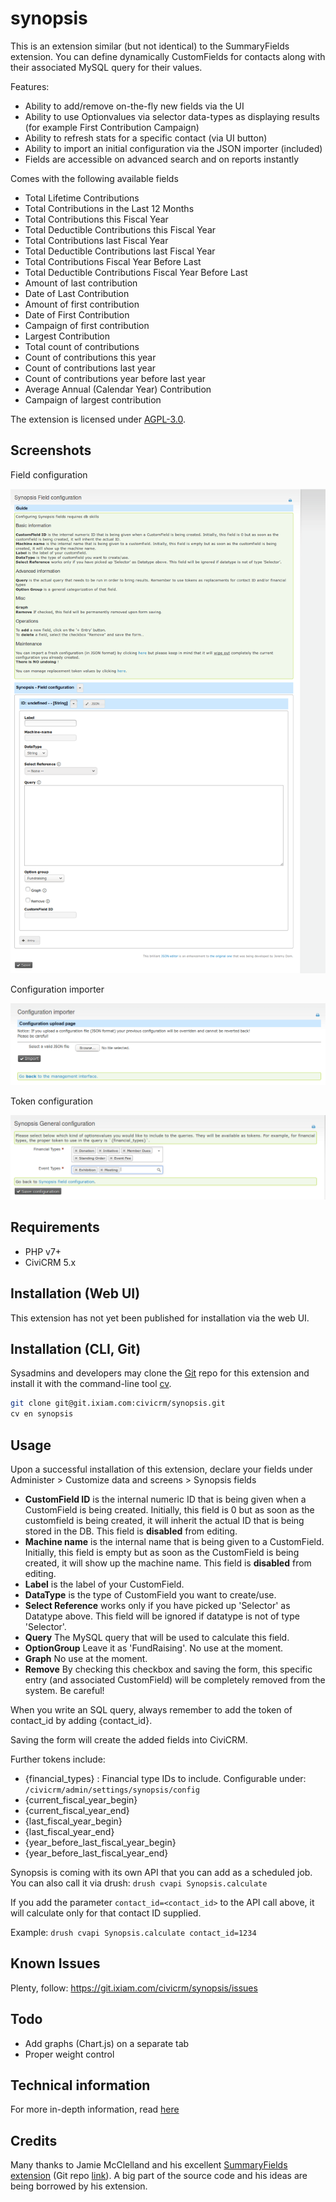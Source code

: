 # synopsis

This is an extension similar (but not identical) to the SummaryFields extension. You can define dynamically CustomFields for contacts along with their associated MySQL query for their values.

Features:

* Ability to add/remove on-the-fly new fields via the UI
* Ability to use Optionvalues via selector data-types as displaying results (for example First Contribution Campaign)
* Ability to refresh stats for a specific contact (via UI button)
* Ability to import an initial configuration via the JSON importer (included)
* Fields are accessible on advanced search and on reports instantly

Comes with the following available fields

* Total Lifetime Contributions
* Total Contributions in the Last 12 Months
* Total Contributions this Fiscal Year
* Total Deductible Contributions this Fiscal Year
* Total Contributions last Fiscal Year
* Total Deductible Contributions last Fiscal Year
* Total Contributions Fiscal Year Before Last
* Total Deductible Contributions Fiscal Year Before Last
* Amount of last contribution
* Date of Last Contribution
* Amount of first contribution
* Date of First Contribution
* Campaign of first contribution
* Largest Contribution
* Total count of contributions
* Count of contributions this year
* Count of contributions last year
* Count of contributions year before last year
* Average Annual (Calendar Year) Contribution
* Campaign of largest contribution

The extension is licensed under [AGPL-3.0](LICENSE.txt).

## Screenshots


Field configuration

![Screenshot](images/synopsis-field-config.png)

Configuration importer

![Screenshot](images/synopsis-config-importation.png)

Token configuration

![Screenshot](images/synopsis-token-configuration.png)

## Requirements

* PHP v7+
* CiviCRM 5.x

## Installation (Web UI)

This extension has not yet been published for installation via the web UI.

## Installation (CLI, Git)

Sysadmins and developers may clone the [Git](https://git.ixiam.com/civicrm/synopsis) repo for this extension and
install it with the command-line tool [cv](https://github.com/civicrm/cv).

```bash
git clone git@git.ixiam.com:civicrm/synopsis.git
cv en synopsis
```

## Usage

Upon a successful installation of this extension, declare your fields under Administer > Customize data and screens > Synopsis fields

* **CustomField ID** is the internal numeric ID that is being given when a CustomField is being created. Initially, this field is 0 but as soon as the customfield is being created, it will inherit the actual ID that is being stored in the DB. This field is **disabled** from editing.
* **Machine name** is the internal name that is being given to a CustomField. Initially, this field is empty but as soon as the CustomField is being created, it will show up the machine name. This field is **disabled** from editing.
* **Label** is the label of your CustomField.
* **DataType** is the type of CustomField you want to create/use.
* **Select Reference** works only if you have picked up 'Selector' as Datatype above. This field will be ignored if datatype is not of type 'Selector'.
* **Query** The MySQL query that will be used to calculate this field.
* **OptionGroup** Leave it as 'FundRaising'. No use at the moment.
* **Graph** No use at the moment.
* **Remove** By checking this checkbox and saving the form, this specific entry (and associated CustomField) will be completely removed from the system. Be careful!

When you write an SQL query, always remember to add the token of contact_id by adding {contact_id}.

Saving the form will create the added fields into CiviCRM.

Further tokens include:
* {financial_types} : Financial type IDs to include. Configurable under: `/civicrm/admin/settings/synopsis/config`
* {current_fiscal_year_begin}
* {current_fiscal_year_end}
* {last_fiscal_year_begin}
* {last_fiscal_year_end}
* {year_before_last_fiscal_year_begin}
* {year_before_last_fiscal_year_end}

Synopsis is coming with its own API that you can add as a scheduled job.
You can also call it via drush: `drush cvapi Synopsis.calculate`

If you add the parameter `contact_id=<contact_id>` to the API call above, it will calculate only for that contact ID supplied.

Example:
`drush cvapi Synopsis.calculate contact_id=1234`

## Known Issues

Plenty, follow: https://git.ixiam.com/civicrm/synopsis/issues

## Todo

* Add graphs (Chart.js) on a separate tab
* Proper weight control

## Technical information

For more in-depth information, read [here](Development.md)

## Credits

Many thanks to Jamie McClelland and his excellent [SummaryFields extension](https://civicrm.org/extensions/summary-fields) (Git repo [link](https://github.com/progressivetech/net.ourpowerbase.sumfields.git)).
A big part of the source code and his ideas are being borrowed by his extension.
